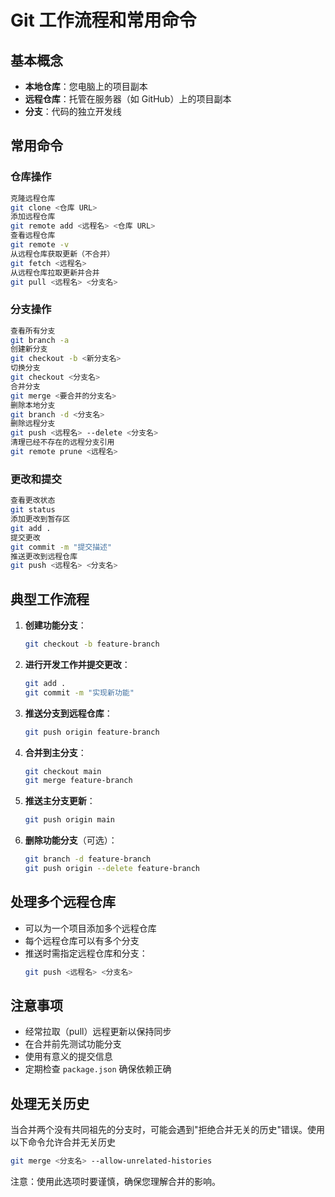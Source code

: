 # Git 工作流程和常用命令

## 基本概念

- **本地仓库**：您电脑上的项目副本
- **远程仓库**：托管在服务器（如 GitHub）上的项目副本
- **分支**：代码的独立开发线

## 常用命令

### 仓库操作

```bash
克隆远程仓库
git clone <仓库 URL>
添加远程仓库
git remote add <远程名> <仓库 URL>
查看远程仓库
git remote -v
从远程仓库获取更新（不合并）
git fetch <远程名>
从远程仓库拉取更新并合并
git pull <远程名> <分支名>
```

### 分支操作

```bash
查看所有分支
git branch -a
创建新分支
git checkout -b <新分支名>
切换分支
git checkout <分支名>
合并分支
git merge <要合并的分支名>
删除本地分支
git branch -d <分支名>
删除远程分支
git push <远程名> --delete <分支名>
清理已经不存在的远程分支引用
git remote prune <远程名>
```

### 更改和提交

```bash
查看更改状态
git status
添加更改到暂存区
git add .
提交更改
git commit -m "提交描述"
推送更改到远程仓库
git push <远程名> <分支名>
```

## 典型工作流程

1. **创建功能分支**：

   ```bash
   git checkout -b feature-branch
   ```

2. **进行开发工作并提交更改**：

   ```bash
   git add .
   git commit -m "实现新功能"
   ```

3. **推送分支到远程仓库**：

   ```bash
   git push origin feature-branch
   ```

4. **合并到主分支**：

   ```bash
   git checkout main
   git merge feature-branch
   ```

5. **推送主分支更新**：

   ```bash
   git push origin main
   ```

6. **删除功能分支**（可选）：
   ```bash
   git branch -d feature-branch
   git push origin --delete feature-branch
   ```

## 处理多个远程仓库

- 可以为一个项目添加多个远程仓库
- 每个远程仓库可以有多个分支
- 推送时需指定远程仓库和分支：
  ```bash
  git push <远程名> <分支名>
  ```

## 注意事项

- 经常拉取（pull）远程更新以保持同步
- 在合并前先测试功能分支
- 使用有意义的提交信息
- 定期检查 `package.json` 确保依赖正确

## 处理无关历史

当合并两个没有共同祖先的分支时，可能会遇到"拒绝合并无关的历史"错误。使用以下命令允许合并无关历史

```bash
git merge <分支名> --allow-unrelated-histories
```

注意：使用此选项时要谨慎，确保您理解合并的影响。
